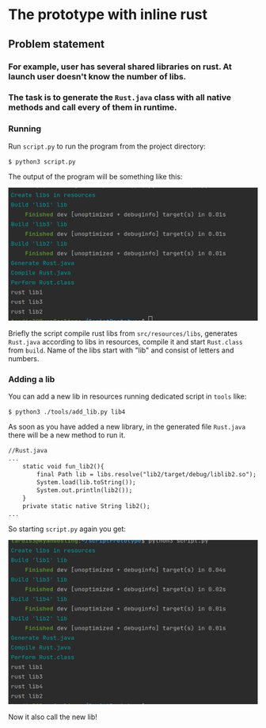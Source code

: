 # The prototype with inline rust
## Problem statement
### For example, user has several shared libraries on rust. At launch user doesn't know the number of libs. 
### The task is to generate the `Rust.java` class with all native methods and call every of them in runtime.

### Running
Run `script.py` to run the program from the project directory:
```
$ python3 script.py
```
The output of the program will be something like this:

![img.png](src/main/resources/output1.png)

Briefly the script compile rust libs from `src/resources/libs`, generates `Rust.java` according to libs in resources, compile it and start `Rust.class` from `build`. 
Name of the libs start with "lib" and consist of letters and numbers.

### Adding a lib
You can add a new lib in resources running dedicated script in `tools` like:
```
$ python3 ./tools/add_lib.py lib4
```
As soon as you have added a new library, in the generated file `Rust.java` there will be a new method to run it.
```
//Rust.java
...
    static void fun_lib2(){
        final Path lib = libs.resolve("lib2/target/debug/liblib2.so");
        System.load(lib.toString());
        System.out.println(lib2());
    }
    private static native String lib2();
...
```
So starting `script.py` again you get:

![img2.png](src/main/resources/output2.png)

Now it also call the new lib!